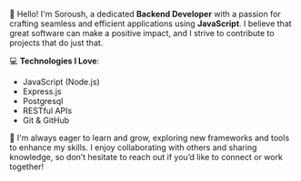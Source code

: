 

👋 Hello! I'm Soroush, a dedicated **Backend Developer** with a passion for crafting seamless and efficient applications using **JavaScript**. I believe that great software can make a positive impact, and I strive to contribute to projects that do just that.

💻 **Technologies I Love**:
- JavaScript (Node.js)
- Express.js
- Postgresql
- RESTful APIs
- Git & GitHub

🌟 I'm always eager to learn and grow, exploring new frameworks and tools to enhance my skills. I enjoy collaborating with others and sharing knowledge, so don’t hesitate to reach out if you’d like to connect or work together!

